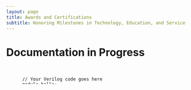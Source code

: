 ```yaml
---
layout: page
title: Awards and Certifications
subtitle: Honoring Milestones in Technology, Education, and Service
---
```


# Documentation in Progress

<div style="max-height: 50px; overflow-y: auto;">
  <pre>
    <code class="language-verilog">
      // Your Verilog code goes here
      module hello;
        initial begin
          $display("Hello, world!");
        end
      endmodule
      // Repeat a few more lines to show the scrollbar in action
      module scroll_test;
        initial begin
          $display("Scroll me!");
        end
      endmodule
    </code>
  </pre>
</div>
